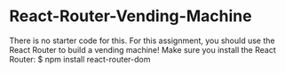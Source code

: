 # React-Router-Vending-Machine
There is no starter code for this. For this assignment, you should use the React Router to build a vending machine! Make sure you install the React Router: $ npm install react-router-dom
